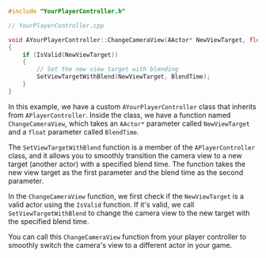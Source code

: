 ```cpp
#include "YourPlayerController.h"

// YourPlayerController.cpp

void AYourPlayerController::ChangeCameraView(AActor* NewViewTarget, float BlendTime)
{
    if (IsValid(NewViewTarget))
    {
        // Set the new view target with blending
        SetViewTargetWithBlend(NewViewTarget, BlendTime);
    }
}
```

In this example, we have a custom `AYourPlayerController` class that inherits from `APlayerController`. Inside the class, we have a function named `ChangeCameraView`, which takes an `AActor*` parameter called `NewViewTarget` and a `float` parameter called `BlendTime`.

The `SetViewTargetWithBlend` function is a member of the `APlayerController` class, and it allows you to smoothly transition the camera view to a new target (another actor) with a specified blend time. The function takes the new view target as the first parameter and the blend time as the second parameter.

In the `ChangeCameraView` function, we first check if the `NewViewTarget` is a valid actor using the `IsValid` function. If it's valid, we call `SetViewTargetWithBlend` to change the camera view to the new target with the specified blend time.

You can call this `ChangeCameraView` function from your player controller to smoothly switch the camera's view to a different actor in your game.